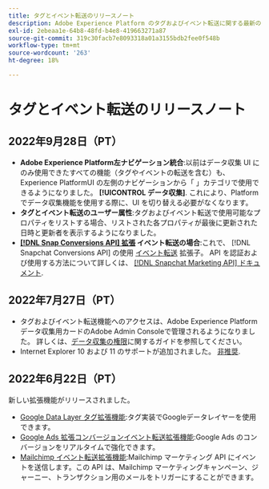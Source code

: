 ```yaml
---
title: タグとイベント転送のリリースノート
description: Adobe Experience Platform のタグおよびイベント転送に関する最新のリリースノート。
exl-id: 2ebeaa1e-64b8-48fd-b4e8-419663271a87
source-git-commit: 319c30facb7e8093318a01a3155bdb2fee0f548b
workflow-type: tm+mt
source-wordcount: '263'
ht-degree: 18%

---
```


# タグとイベント転送のリリースノート

## 2022年9月28日（PT）

* **Adobe Experience Platform左ナビゲーション統合**:以前はデータ収集 UI にのみ使用できたすべての機能（タグやイベントの転送を含む）も、Experience PlatformUI の左側のナビゲーションから「 」カテゴリで使用できるようになりました。 **[!UICONTROL データ収集]**. これにより、Platform でデータ収集機能を使用する際に、UI を切り替える必要がなくなります。
* **タグとイベント転送のユーザー属性**:タグおよびイベント転送で使用可能なプロパティをリストする場合、リストされた各プロパティが最後に更新された日時と更新者を表示するようになりました。
* **[[!DNL Snap Conversions API] 拡張](https://exchange.adobe.com/apps/ec/108550) イベント転送の場合**:これで、 [!DNL Snapchat Conversions API] の使用 [イベント転送](../../tags/ui/event-forwarding/overview.md) 拡張子。 API を認証および使用する方法について詳しくは、 [[!DNL Snapchat Marketing API] ドキュメント](https://marketingapi.snapchat.com/docs/conversion.html).

## 2022年7月27日（PT）

* タグおよびイベント転送機能へのアクセスは、Adobe Experience Platformデータ収集用カードのAdobe Admin Consoleで管理されるようになりました。 詳しくは、[データ収集の権限](../../collection/permissions.md)に関するガイドを参照してください。
* Internet Explorer 10 および 11 のサポートが追加されました。 [非推奨](../ie-deprecation.md).

## 2022年6月22日（PT）

新しい拡張機能がリリースされました。

* [Google Data Layer タグ拡張機能](../extensions/web/google-data-layer/overview.md):タグ実装でGoogleデータレイヤーを使用できます。
* [Google Ads 拡張コンバージョンイベント転送拡張機能](https://partners.adobe.com/exchangeprogram/experiencecloud/exchange.details.108630.html):Google Ads のコンバージョンをリアルタイムで強化できます。
* [Mailchimp イベント転送拡張機能](../extensions/web/mailchimp/overview.md):Mailchimp マーケティング API にイベントを送信します。この API は、Mailchimp マーケティングキャンペーン、ジャーニー、トランザクション用のメールをトリガーにすることができます。
